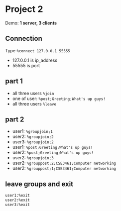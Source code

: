 # Project 2

Demo: **1 server, 3 clients**

## Connection

Type `%connect 127.0.0.1 55555`
   - 127.0.0.1 is ip_address
   - 55555 is port

## part 1

- all three users
    `%join`
- one of user:
    `%post;Greeting;What's up guys!`
- all three users
    `%leave`

## part 2

- user1:
    `%groupjoin;1`
- user2:
    `%groupjoin;2`
- user3:
    `%groupjoin;2`
- user1:
    `%post;Greeting;What's up guys!`
- user2:
    `%post;Greeting;What's up guys!`
- user2:
    `%groupjoin;3`
- user2:
    `%grouppost;2;CSE3461;Computer networking`
- user2:
    `%grouppost;1;CSE3461;Computer networking`

## leave groups and exit

```sh
user1:%exit
user2:%exit
user3:%exit
```

